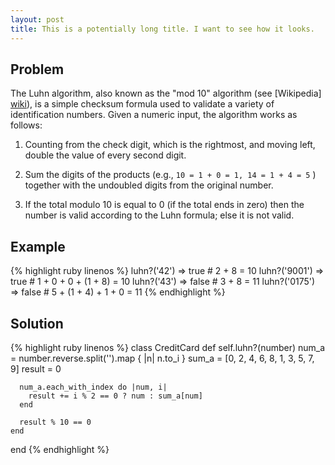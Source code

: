 ```yaml
---
layout: post
title: This is a potentially long title. I want to see how it looks.
---
```


[wiki]: http://en.wikipedia.org/wiki/Luhn "Wikipedia: Luhn Algorithm"

Problem
-------
The Luhn algorithm, also known as the "mod 10" algorithm (see
[Wikipedia] [wiki]), is a simple checksum formula used to validate
a variety of identification numbers. Given a numeric input, the
algorithm works as follows:

  1. Counting from the check digit, which is the rightmost, and moving left,
     double the value of every second digit.

  2. Sum the digits of the products (e.g., `10 = 1 + 0 = 1, 14 = 1 + 4 = 5` )
     together with the undoubled digits from the original number.

  3. If the total modulo 10 is equal to 0 (if the total ends in zero) then the
     number is valid according to the Luhn formula; else it is not valid.

Example
-------
{% highlight ruby linenos %}
  luhn?('42')   => true    # 2 + 8 = 10
  luhn?('9001') => true    # 1 + 0 + 0 + (1 + 8) = 10
  luhn?('43')   => false   # 3 + 8 = 11
  luhn?('0175') => false   # 5 + (1 + 4) + 1 + 0 = 11
{% endhighlight %}

Solution
--------
{% highlight ruby linenos %}
  class CreditCard
    def self.luhn?(number)
      num_a  = number.reverse.split('').map { |n| n.to_i }
      sum_a  = [0, 2, 4, 6, 8, 1, 3, 5, 7, 9]
      result = 0

      num_a.each_with_index do |num, i|
        result += i % 2 == 0 ? num : sum_a[num]
      end

      result % 10 == 0
    end
  end
{% endhighlight %}
